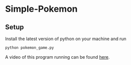 # Simple-Pokemon

## Setup

Install the latest version of python on your machine and run

```bash
python pokemon_game.py
```

A video of this program running can be found [here](https://youtu.be/uWllktZoCtc).
